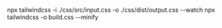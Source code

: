 npx tailwindcss -i ./css/src/input.css -o ./css/dist/output.css --watch
npx tailwindcss -o build.css --minify